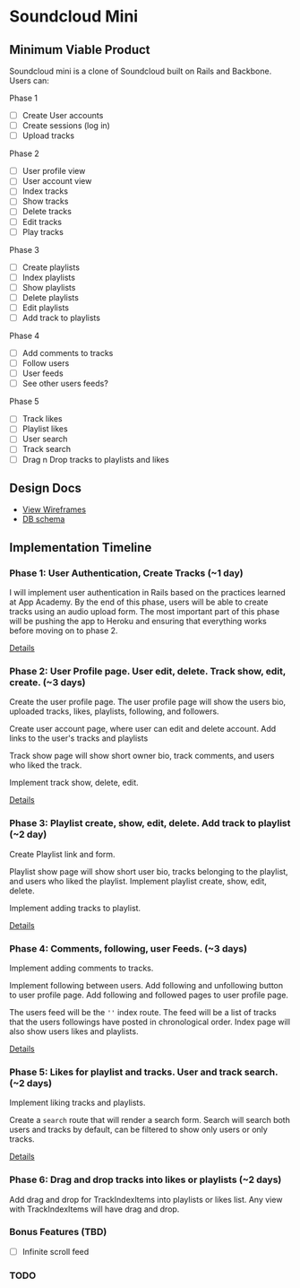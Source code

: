 # Soundcloud Mini

<!-- [Heroku link][heroku] -->

<!-- [heroku]: -->

## Minimum Viable Product
Soundcloud mini is a clone of Soundcloud built on Rails and Backbone. Users can:

<!-- This is a Markdown checklist. Use it to keep track of your progress! -->
Phase 1
- [ ] Create User accounts
- [ ] Create sessions (log in)
- [ ] Upload tracks

Phase 2
- [ ] User profile view
- [ ] User account view
- [ ] Index tracks
- [ ] Show tracks
- [ ] Delete tracks
- [ ] Edit tracks
- [ ] Play tracks

Phase 3
- [ ] Create playlists
- [ ] Index playlists
- [ ] Show playlists
- [ ] Delete playlists
- [ ] Edit playlists
- [ ] Add track to playlists

Phase 4
- [ ] Add comments to tracks
- [ ] Follow users
- [ ] User feeds
- [ ] See other users feeds?

Phase 5
- [ ] Track likes
- [ ] Playlist likes
- [ ] User search
- [ ] Track search
- [ ] Drag n Drop tracks to playlists and likes

## Design Docs
* [View Wireframes][views]
* [DB schema][schema]

[views]: ./docs/views.md
[schema]: ./docs/schema.md

## Implementation Timeline

### Phase 1: User Authentication, Create Tracks (~1 day)
I will implement user authentication in Rails based on the practices learned at
App Academy. By the end of this phase, users will be able to create tracks using
an audio upload form. The most important part of this phase will be pushing the
app to Heroku and ensuring that everything works before moving on to phase 2.

[Details][phase-one]

### Phase 2: User Profile page. User edit, delete. Track show, edit, create. (~3 days)
Create the user profile page. The user profile page will show the users bio,
uploaded tracks, likes, playlists, following, and followers.

Create user account page, where user can edit and delete account. Add links to the user's tracks and playlists

Track show page will show short owner bio, track comments, and users who liked
the track.

Implement track show, delete, edit.


[Details][phase-two]

### Phase 3: Playlist create, show, edit, delete. Add track to playlist (~2 day)
Create Playlist link and form.

Playlist show page will show short user bio, tracks belonging to the playlist,
and users who liked the playlist. Implement playlist create, show, edit, delete.

Implement adding tracks to playlist.


[Details][phase-three]

### Phase 4: Comments, following, user Feeds. (~3 days)
Implement adding comments to tracks.

Implement following between users. Add following and unfollowing button to user
profile page. Add following and followed pages to user profile page.

The users feed will be the `''` index route. The feed will be a list of tracks
that the users followings have posted in chronological order. Index page will
also show users likes and playlists.



[Details][phase-four]

### Phase 5: Likes for playlist and tracks. User and track search. (~2 days)
Implement liking tracks and playlists.

Create a `search` route that will render a search form. Search will search both
users and tracks by default, can be filtered to show only users or only tracks.

[Details][phase-five]


### Phase 6: Drag and drop tracks into likes or playlists (~2 days)
Add drag and drop for TrackIndexItems into playlists or likes list. Any view
with TrackIndexItems will have drag and drop.



### Bonus Features (TBD)
- [ ] Infinite scroll feed

[phase-one]: ./docs/phases/phase1.md
[phase-two]: ./docs/phases/phase2.md
[phase-three]: ./docs/phases/phase3.md
[phase-four]: ./docs/phases/phase4.md
[phase-five]: ./docs/phases/phase5.md


### TODO
